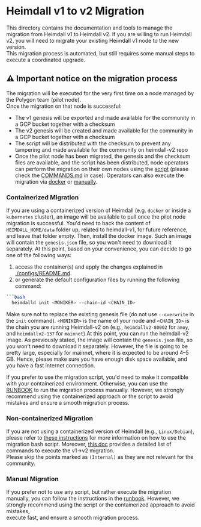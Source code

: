 
# Heimdall v1 to v2 Migration

This directory contains the documentation and tools to manage the migration from Heimdall v1 to Heimdall v2.
If you are willing to run Heimdall v2, you will need to migrate your existing Heimdall v1 node to the new version.  
This migration process is automated, but still requires some manual steps to execute a coordinated upgrade.  

## ⚠️ Important notice on the migration process
The migration will be executed for the very first time on a node managed by the Polygon team (pilot node).  
Once the migration on that node is successful:
- The v1 genesis will be exported and made available for the community in a GCP bucket together with a checksum
- The v2 genesis will be created and made available for the community in a GCP bucket together with a checksum
- The script will be distributed with the checksum to prevent any tampering and made available for the community on heimdall-v2 repo
- Once the pilot node has been migrated, the genesis and the checksum files are available,
  and the script has been distributed, node operators can perform the migration on their own nodes using the [script](script/migrate.sh)
  (please check the [COMMANDS.md](./script/COMMANDS.md) in case).
  Operators can also execute the migration via [docker](#containerized-migration) or [manually](script/RUNBOOK.md).

### Containerized Migration
If you are using a containerized version of Heimdall (e.g. `docker` or inside a `kubernetes` cluster),
an image will be available to pull once the pilot node migration is successful.
You'd need to back the content of `HEIMDALL_HOME/data` folder up, related to heimdall-v1, for future reference,
and leave that folder empty.
Then, install the docker image.
Such an image will contain the `genesis.json` file, so you won't need to download it separately.
At this point, based on your convenience, you can decide to go one of the following ways:  
1. access the container(s) and apply the changes explained in [./configs/README.md](./configs/README.md).
2. or generate the default configuration files by running the following command:
```bash
```bash
  heimdalld init <MONIKER> --chain-id <CHAIN_ID>
```
Make sure not to replace the existing genesis file (do not use `--overwrite` in the `init` command).
`<MONIKER>` is the name of your node and `<CHAIN_ID>` is the chain you are running Heimdall-v2 on
(e.g., `heimdallv2-80002` for `amoy`, and `heimdallv2-137` for `mainnet`)
At this point, you can run the heimdall-v2 image.
As previously stated, the image will contain the `genesis.json` file, so you won't need to download it separately.
However, the file is going to be pretty large, especially for mainnet, where it is expected to be around 4–5 GB.
Hence, please make sure you have enough disk space available, and you have a fast internet connection.

If you prefer to use the migration script, you'd need to make it compatible with your containerized environment.
Otherwise, you can use the [RUNBOOK](script/RUNBOOK.md) to run the migration process manually.
However, we strongly recommend using the containerized approach or the script to avoid mistakes and
ensure a smooth migration process.


### Non-containerized Migration
If you are not using a containerized version of Heimdall (e.g., `Linux/Debian`),
please refer to [these instructions](./script/README.md) for more information
on how to use the migration bash script.
Moreover, [this doc](./script/COMMANDS.md) provides a detailed list of commands to execute the v1→v2 migration.  
Please skip the points marked as `(Internal)` as they are not relevant for the community.  

### Manual Migration
If you prefer not to use any script, but rather execute the migration manually, you can follow the instructions in
the [runbook](./script/RUNBOOK.md).
However, we strongly recommend using the script or the containerized approach to avoid mistakes,  
execute fast, and ensure a smooth migration process.
